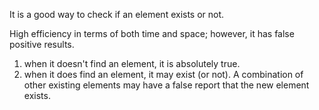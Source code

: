 It is a good way to check if an element exists or not.

High efficiency in terms of both time and space; however, it has false positive results.

1. when it doesn't find an element, it is absolutely true.
2. when it does find an element, it may exist (or not). A combination of other existing elements may have a false report that the new element exists.
